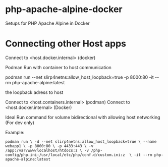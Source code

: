 # php-apache-alpine-docker
Setups for PHP Apache Alpine in Docker


# Connecting other Host apps

Connect to <host.docker.internal> (docker)

Podman Run with container to host communication

podman run --net slirp4netns:allow_host_loopback=true -p 8000:80 -it --rm php-apache-alpine:latest

the loopback adress to host

Connect to <host.containers.internal> (podman)
Connect to <host.docker.internal> (Docker)


Ideal Run command for volume bidirectional with allowing host networking (For dev only)

Example:

`podman run \
-d --net slirp4netns:allow_host_loopback=true \
--name webapp1 \
-p 8000:80 \
-p 4433:443 \
-v /app:/var/www/localhost/htdocs:z \
-v /php-config/php.ini:/usr/local/etc/php/conf.d/custom.ini:z  \
-it --rm php-apache-alpine:latest`
